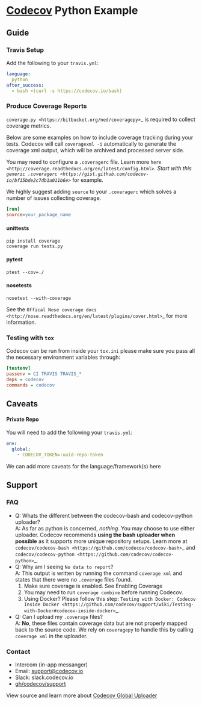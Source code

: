 # [Codecov][0] Python Example
## Guide
### Travis Setup

Add the following to your `travis.yml`:
```yml
language:
  python
after_success:
  - bash <(curl -s https://codecov.io/bash)
```
### Produce Coverage Reports
`coverage.py <https://bitbucket.org/ned/coveragepy>`_ is required to collect coverage metrics.

Below are some examples on how to include coverage tracking during your tests. Codecov will call `coveragexml -i` automatically to generate the coverage xml output, which will be archived and processed server side.

You may need to configure a ``.coveragerc`` file. Learn more `here <http://coverage.readthedocs.org/en/latest/config.html>`_. Start with this `generic .coveragerc <https://gist.github.com/codecov-io/bf15bde2c7db1a011b6e>`_ for example.

We highly suggest adding `source` to your ``.coveragerc`` which solves a number of issues collecting coverage.

```ini
[run]
source=your_package_name
```
#### unittests
```
pip install coverage
coverage run tests.py
```
#### pytest
```
ptest --cov=./
```
#### nosetests
```
nosetest --with-coverage
```
See the `Offical Nose coverage docs <http://nose.readthedocs.org/en/latest/plugins/cover.html>`_ for more information.

### Testing with ``tox``

Codecov can be run from inside your ``tox.ini`` please make sure you pass all the necessary environment variables through:
```ini
[testenv]
passenv = CI TRAVIS TRAVIS_*
deps = codecov
commands = codecov
```
## Caveats
#### Private Repo
You will need to add the following your `travis.yml`:
```yml
env:
  global:
    - CODECOV_TOKEN=:uuid-repo-token
```
We can add more caveats for the language/framework(s) here

## Support

### FAQ
- Q:  Whats the different between the codecov-bash and codecov-python uploader?<br/>A: As far as python is concerned, *nothing*. You may choose to use either uploader. Codecov recommends **using the bash uploader when possible** as it supports more unique repository setups. Learn more at `codecov/codecov-bash <https://github.com/codecov/codecov-bash>`_ and `codecov/codecov-python <https://github.com/codecov/codecov-python>`_.
- Q:  Why am I seeing `No data to report`?<br/>A: This output is written by running the command ``coverage xml`` and states that there were no ``.coverage`` files found.
	1. Make sure coverage is enabled. See Enabling Coverage
	2. You may need to run `coverage combine` before running Codecov.
	3. Using Docker? Please follow this step: `Testing with Docker: Codecov Inside Docker <https://github.com/codecov/support/wiki/Testing-with-Docker#codecov-inside-docker>`_.
- Q: Can I upload my ``.coverage`` files?<br/> A: **No**, these files contain coverage data but are not properly mapped back to the source code. We rely on ``coveragepy`` to handle this by calling ``coverage xml`` in the uploader.
### Contact
- Intercom (in-app messanger)
- Email: support@codecov.io
- Slack: slack.codecov.io
- [gh/codecov/support](https://github.com/codecov/support)

View source and learn more about [Codecov Global Uploader](https://github.com/codecov/codecov-bash)

[0]: https://codecov.io/
